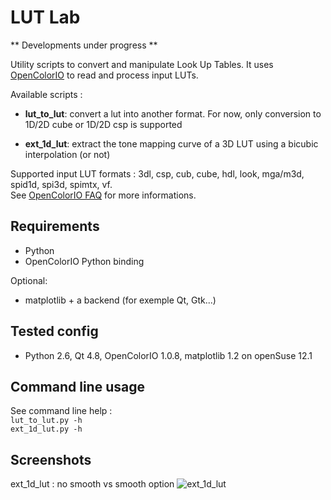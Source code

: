 LUT Lab
========================

** Developments under progress **

Utility scripts to convert and manipulate Look Up Tables.
It uses [OpenColorIO](http://opencolorio.org/) to read and process input LUTs.

Available scripts :   

- **lut_to_lut**: convert a lut into another format. For now, only conversion to 1D/2D cube or 1D/2D csp is supported   

- **ext_1d_lut**: extract the tone mapping curve of a 3D LUT using a bicubic interpolation (or not)   


Supported input LUT formats : 3dl, csp, cub, cube, hdl, look, mga/m3d, spid1d, spi3d, spimtx, vf.   
See [OpenColorIO FAQ](http://opencolorio.org/FAQ.html) for more informations.

Requirements
------------
- Python
- OpenColorIO Python binding

Optional:   
- matplotlib + a backend (for exemple Qt, Gtk...)

Tested config
-------------
- Python 2.6, Qt 4.8, OpenColorIO 1.0.8, matplotlib 1.2 on openSuse 12.1

Command line usage
-----
See command line help :   
`lut_to_lut.py -h`   
`ext_1d_lut.py -h`   

Screenshots
-----------
ext_1d_lut : no smooth vs smooth option
![ext_1d_lut](https://dl.dropboxusercontent.com/u/2979643/ext_1d_lut_compare.png "ext_1d_lut")



